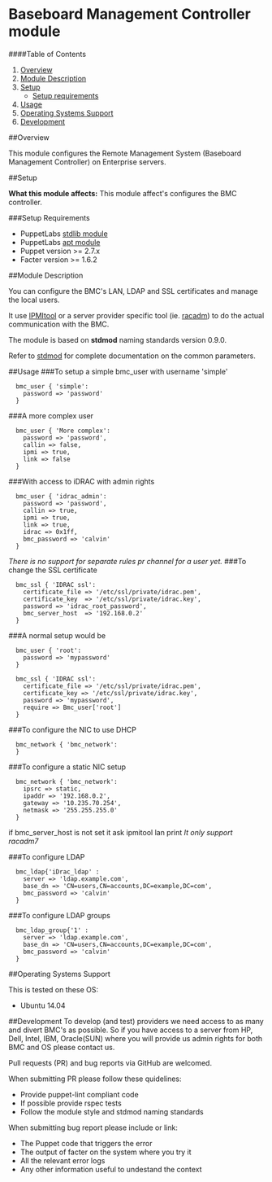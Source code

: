 # Baseboard Management Controller module

[IPMItool]: https://sourceforge.net/projects/ipmitool/
[stdmod]: https://github.com/stdmod/
[stdlib module]: https://github.com/puppetlabs/puppetlabs-stdlib
[apt module]: https://forge.puppet.com/puppetlabs/apt
[racadm]: http://pilot.search.dell.com/racadm

####Table of Contents

1. [Overview](#overview)
2. [Module Description](#module-description)
3. [Setup](#setup)
    * [Setup requirements](#setup-requirements)
4. [Usage](#usage)
5. [Operating Systems Support](#operating-systems-support)
6. [Development](#development)

##Overview

This module configures the Remote Management System (Baseboard Management Controller) on Enterprise servers. 

##Setup

**What this module affects:**
This module affect's configures the BMC controller.

###Setup Requirements
* PuppetLabs [stdlib module]
* PuppetLabs [apt module]
* Puppet version >= 2.7.x
* Facter version >= 1.6.2

##Module Description

You can configure the BMC's LAN, LDAP and SSL certificates and manage the local users.

It use [IPMItool] or a server provider specific tool (ie. [racadm]) to do the actual communication with the BMC.

The module is based on **stdmod** naming standards version 0.9.0.

Refer to [stdmod] for complete documentation on the common parameters.

##Usage
###To setup a simple bmc_user with username 'simple'   
```puppet
  bmc_user { 'simple':
    password => 'password'
  }
```
###A more complex user
```puppet
  bmc_user { 'More complex':
    password => 'password',
    callin => false,
    ipmi => true,
    link => false
  }
```
###With access to iDRAC with admin rights
```puppet
  bmc_user { 'idrac_admin':
    password => 'password',
    callin => true,
    ipmi => true,
    link => true,
    idrac => 0x1ff,
    bmc_password => 'calvin'
  }
```
*There is no support for separate rules pr channel for a user yet.*
###To change the SSL certificate 
```puppet
  bmc_ssl { 'IDRAC ssl':
    certificate_file => '/etc/ssl/private/idrac.pem',
    certificate_key  => '/etc/ssl/private/idrac.key',
    password => 'idrac_root_password',
    bmc_server_host  => '192.168.0.2'
  }
```
###A normal setup would be
```puppet
  bmc_user { 'root':
    password => 'mypassword'
  }
  
  bmc_ssl { 'IDRAC ssl':
    certificate_file => '/etc/ssl/private/idrac.pem',
    certificate_key => '/etc/ssl/private/idrac.key',
    password => 'mypassword',
    require => Bmc_user['root']
  }
```
###To configure the NIC to use DHCP
```puppet
  bmc_network { 'bmc_network':
  }
```
###To configure a static NIC setup
```puppet
  bmc_network { 'bmc_network':
    ipsrc => static,
    ipaddr => '192.168.0.2',
    gateway => '10.235.70.254',
    netmask => '255.255.255.0'
  }
```

if bmc_server_host is not set it ask ipmitool lan print
*It only support racadm7*

###To configure LDAP
```puppet
  bmc_ldap{'iDrac_ldap' :
    server => 'ldap.example.com',
    base_dn => 'CN=users,CN=accounts,DC=example,DC=com',
    bmc_password => 'calvin'
  }
```
###To configure LDAP groups
```puppet
  bmc_ldap_group{'1' :
    server => 'ldap.example.com',
    base_dn => 'CN=users,CN=accounts,DC=example,DC=com',
    bmc_password => 'calvin'
  }
```

##Operating Systems Support

This is tested on these OS:
- Ubuntu 14.04

##Development
To develop (and test) providers we need access to as many and divert BMC's
as possible. So if you have access to a server from HP, Dell, Intel, IBM, Oracle(SUN)
where you will provide us admin rights for both BMC and OS please contact us.

Pull requests (PR) and bug reports via GitHub are welcomed.

When submitting PR please follow these quidelines:
- Provide puppet-lint compliant code
- If possible provide rspec tests
- Follow the module style and stdmod naming standards

When submitting bug report please include or link:
- The Puppet code that triggers the error
- The output of facter on the system where you try it
- All the relevant error logs
- Any other information useful to undestand the context
